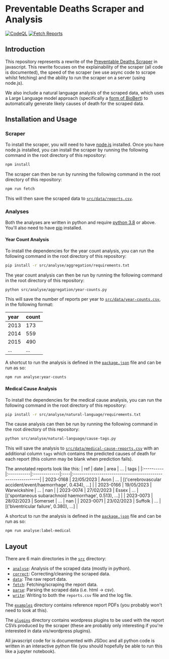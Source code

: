 # Preventable Deaths Scraper and Analysis

[![CodeQL](https://github.com/Mr-Helpful/preventable-deaths-scraper/actions/workflows/github-code-scanning/codeql/badge.svg)](https://github.com/Mr-Helpful/preventable-deaths-scraper/actions/workflows/github-code-scanning/codeql)
[![Fetch Reports](https://github.com/Mr-Helpful/preventable-deaths-scraper/actions/workflows/fetch.yml/badge.svg)](https://github.com/Mr-Helpful/preventable-deaths-scraper/actions/workflows/fetch.yml)

## Introduction

This repository represents a rewrite of the [Preventable Deaths Scraper](https://github.com/georgiarichards/georgiarichards.github.io) in javascript. This rewrite focuses on the explainability of the scraper (all code is documented), the speed of the scraper (we use async code to scrape whilst fetching) and the ability to run the scraper on a server (using node.js).

We also include a natural language analysis of the scraped data, which uses a Large Language model approach (specifically a [form of BioBert](https://huggingface.co/pritamdeka/BioBERT-mnli-snli-scinli-scitail-mednli-stsb)) to automatically generate likely causes of death for the scraped data.

## Installation and Usage

### Scraper

To install the scraper, you will need to have [node.js](https://nodejs.org/en/) installed. Once you have node.js installed, you can install the scraper by running the following command in the root directory of this repository:

```bash
npm install
```

The scraper can then be run by running the following command in the root directory of this repository:

```bash
npm run fetch
```

This will then save the scraped data to [`src/data/reports.csv`](./src/data/reports.csv).

### Analyses

Both the analyses are written in python and require [python 3.8](https://www.python.org/downloads/) or above. You'll also need to have [pip](https://pip.pypa.io/en/stable/installation/) installed.

#### Year Count Analysis

To install the dependencies for the year count analysis, you can run the following command in the root directory of this repository:

```bash
pip install -r src/analyse/aggregation/requirements.txt
```

The year count analysis can then be run by running the following command in the root directory of this repository:

```bash
python src/analyse/aggregation/year-counts.py
```

This will save the number of reports per year to [`src/data/year-counts.csv`](./src/data/year-counts.csv), in the following format:

| year | count |
|:-----|:------|
| 2013 |   173 |
| 2014 |   559 |
| 2015 |   490 |
| ...  |   ... |

A shortcut to run the analysis is defined in the [`package.json`](./package.json) file and can be run as so:

```bash
npm run analyse:year-counts
```

#### Medical Cause Analysis

To install the dependencies for the medical cause analysis, you can run the following command in the root directory of this repository:

```bash
pip install -r src/analyse/natural-language/requirements.txt
```

The cause analysis can then be run by running the following command in the root directory of this repository:

```bash
python src/analyse/natural-language/cause-tags.py
```

This will save the analysis to [`src/data/medical-cause-reports.csv`](./src/data/medical-cause-reports.csv) with an additional column `tags` which contains the predicted causes of death for each report (this column may be blank when prediction fails).

The annotated reports look like this:
| ref       | date       | area         | ... | tags                                                         |
|:----------|:-----------|:-------------|:----|:-------------------------------------------------------------|
| 2023-0168 | 22/05/2023 | Avon         | ... | [('cerebrovascular accident/event/haemorrhage', 0.434), ...] |
| 2023-0166 | 19/05/2023 | Warwickshire | ... | nan                                                          |
| 2023-0074 | 27/02/2023 | Essex        | ... | [('spontaneous subarachnoid haemorrhage', 0.513), ...]       |
| 2023-0073 | 28/02/2023 | Somerset     | ... | nan                                                          |
| 2023-0071 | 23/02/2023 | Suffolk      | ... | [('biventricular failure', 0.380), ...]                      |

A shortcut to run the analysis is defined in the [`package.json`](./package.json) file and can be run as so:

```bash
npm run analyse:label-medical
```

## Layout

There are 6 main directories in the [`src`](./src) directory:

- [`analyse`](./src/analyse): Analysis of the scraped data (mostly in python).
- [`correct`](./src/correct): Correcting/cleaning the scraped data.
- [`data`](./src/data): The raw report data.
- [`fetch`](./src/fetch): Fetching/scraping the report data.
- [`parse`](./src/parse): Parsing the scraped data (i.e. html -> csv).
- [`write`](./src/write): Writing to both the `reports.csv` file and the log file.

The [`examples`](./examples) directory contains reference report PDFs (you probably won't need to look at this).

The [`plugins`](./plugins) directory contains wordpress plugins to be used with the report CSVs produced by the scraper (these are probably only interesting if you're interested in data vis/wordpress plugins).

All javascript code for is documented with JSDoc and all python code is written in an interactive python file (you should hopefully be able to run this like a jupyter notebook).
